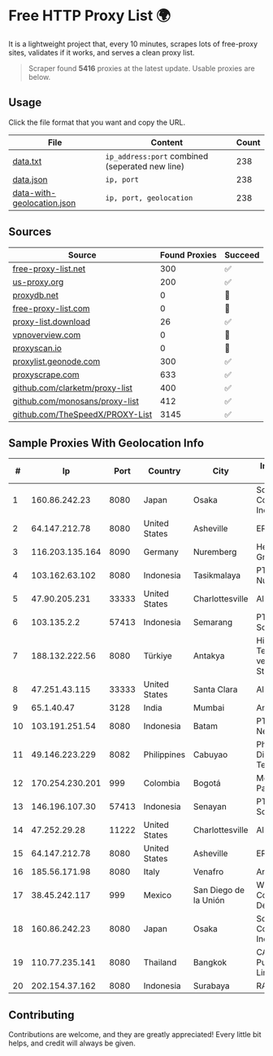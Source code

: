 
# Free HTTP Proxy List 🌍

It is a lightweight project that, every 10 minutes, scrapes lots of free-proxy sites, validates if it works, and serves a clean proxy list.


> Scraper found **5416** proxies at the latest update. Usable proxies are below.

## Usage

Click the file format that you want and copy the URL.


|File|Content|Count|
|----|-------|-----|
|[data.txt](https://raw.githubusercontent.com/themiralay/Proxy-List-World/master/data.txt)|`ip_address:port` combined (seperated new line)|238|
|[data.json](https://raw.githubusercontent.com/themiralay/Proxy-List-World/master/data.json)|`ip, port`|238|
|[data-with-geolocation.json](https://raw.githubusercontent.com/themiralay/Proxy-List-World/master/data-with-geolocation.json)|`ip, port, geolocation`|238|

## Sources

|Source|Found Proxies|Succeed|
|------|-------------|-------|
|[free-proxy-list.net](https://free-proxy-list.net)|300|✅|
|[us-proxy.org](https://www.us-proxy.org)|200|✅|
|[proxydb.net](http://proxydb.net)|0|🚫|
|[free-proxy-list.com](https://free-proxy-list.com/?page=&port=&type%5B%5D=http&type%5B%5D=https&up_time=0&search=Search)|0|🚫|
|[proxy-list.download](https://www.proxy-list.download/HTTP)|26|✅|
|[vpnoverview.com](https://vpnoverview.com/privacy/anonymous-browsing/free-proxy-servers)|0|🚫|
|[proxyscan.io](https://www.proxyscan.io)|0|🚫|
|[proxylist.geonode.com](https://proxylist.geonode.com/api/proxy-list?limit=300&page=1&sort_by=lastChecked&sort_type=desc&protocols=http,https)|300|✅|
|[proxyscrape.com](https://api.proxyscrape.com/v2/?request=displayproxies&protocol=http&timeout=10000&country=all&ssl=all&anonymity=all)|633|✅|
|[github.com/clarketm/proxy-list](https://raw.githubusercontent.com/clarketm/proxy-list/master/proxy-list-raw.txt)|400|✅|
|[github.com/monosans/proxy-list](https://raw.githubusercontent.com/monosans/proxy-list/main/proxies/http.txt)|412|✅|
|[github.com/TheSpeedX/PROXY-List](https://raw.githubusercontent.com/TheSpeedX/PROXY-List/master/http.txt)|3145|✅|


## Sample Proxies With Geolocation Info

|#|Ip|Port|Country|City|Internet Service Provider|
|-|--|----|-------|----|-------------------------|
|1|160.86.242.23|8080|Japan|Osaka|Sony Network Communications Inc|
|2|64.147.212.78|8080|United States|Asheville|ERC Broadband|
|3|116.203.135.164|8090|Germany|Nuremberg|Hetzner Online GmbH|
|4|103.162.63.102|8080|Indonesia|Tasikmalaya|PT Ring Media Nusantara|
|5|47.90.205.231|33333|United States|Charlottesville|Alibaba.com LLC|
|6|103.135.2.2|57413|Indonesia|Semarang|PT Maxindo Mitra Solusi|
|7|188.132.222.56|8080|Türkiye|Antakya|High Speed Telekomunikasyon ve Hab. Hiz. Ltd. Sti.|
|8|47.251.43.115|33333|United States|Santa Clara|Alibaba Cloud LLC|
|9|65.1.40.47|3128|India|Mumbai|Amazon.com|
|10|103.191.251.54|8080|Indonesia|Batam|PT Mulia Batam Net|
|11|49.146.223.229|8082|Philippines|Cabuyao|Philippine Long Distance Telephone Co.|
|12|170.254.230.201|999|Colombia|Bogotá|Media Commerce Partners S.A|
|13|146.196.107.30|57413|Indonesia|Senayan|PT Maxindo Mitra Solusi|
|14|47.252.29.28|11222|United States|Charlottesville|Alibaba.com LLC|
|15|64.147.212.78|8080|United States|Asheville|ERC Broadband|
|16|185.56.171.98|8080|Italy|Venafro|Armada WAN2|
|17|38.45.242.117|999|Mexico|San Diego de la Unión|Wifimax Connection S.a.s De C.V|
|18|160.86.242.23|8080|Japan|Osaka|Sony Network Communications Inc|
|19|110.77.235.141|8080|Thailand|Bangkok|CAT Telecom Public Company Limited|
|20|202.154.37.162|8080|Indonesia|Surabaya|RADNET|



## Contributing

Contributions are welcome, and they are greatly appreciated! Every
little bit helps, and credit will always be given.

